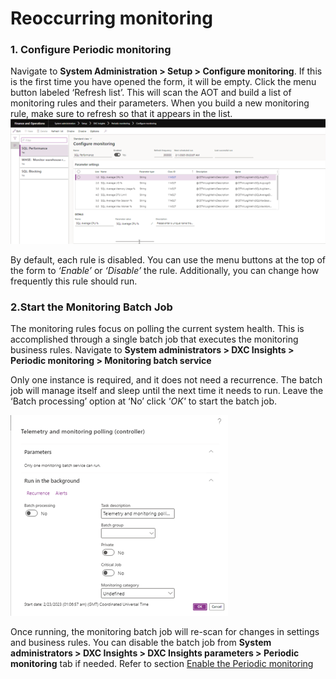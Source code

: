 # Reoccurring monitoring
### 1. Configure Periodic monitoring  
Navigate to **System Administration > Setup > Configure monitoring**. If this is the first time you have opened the form, it will be empty. 
Click the menu button labeled ‘Refresh list’. This will scan the AOT and build a list of monitoring rules and their parameters. 
When you build a new monitoring rule, make sure to refresh so that it appears in the list.
![Configure_Periodic_monitoring](IMAGES/Configure_Periodic_monitoring.png)

By default, each rule is disabled. You can use the menu buttons at the top of the form to *‘Enable’* or *‘Disable’* the rule. Additionally, you can change how frequently this rule should run.


### 2.Start the Monitoring Batch Job
The monitoring rules focus on polling the current system health. This is accomplished through a single batch job that executes the monitoring business rules. Navigate to **System administrators > DXC Insights > Periodic monitoring > Monitoring batch service**

Only one instance is required, and it does not need a recurrence. The batch job will manage itself and sleep until the next time it needs to run. Leave the ‘Batch processing’ option at ‘No’ click *'OK'* to start the batch job. 

![Monitoring_batch](IMAGES/Monitoring_batch.png)

Once running, the monitoring batch job will re-scan for changes in settings and business rules. You can disable the batch job from **System administrators > DXC Insights > DXC Insights parameters > Periodic monitoring** tab if needed. Refer to section [Enable the Periodic monitoring](Reoccurring_monitoring.md#1-enable-the-periodic-monitoring)
